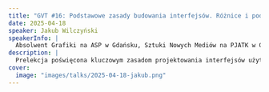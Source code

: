 ```yaml
---
title: "GVT #16: Podstawowe zasady budowania interfejsów. Różnice i podobieństwa interfejsów w grach i aplikacjach"
date: 2025-04-18
speaker: Jakub Wilczyński
speakerInfo: |
  Absolwent Grafiki na ASP w Gdańsku, Sztuki Nowych Mediów na PJATK w Gdańsku oraz Architektury na SSW w Sopocie. Od 2021 roku prowadzi zajęcia na Wydziale Sztuki Nowych Mediów PJATK w Gdańsku. Pracuje jako UX i UI designer, współprowadzi studio projektowe. Z zamiłowania muzyk i akwarysta, zapalony gracz.
description: |
  Prelekcja poświęcona kluczowym zasadom projektowania interfejsów użytkownika, zarówno w grach, jak i aplikacjach. Omówimy różnice wynikające z odmiennych celów i mechanik interakcji, a także podobieństwa w różnych zakresach.
cover:
  image: "images/talks/2025-04-18-jakub.png"
---
```

